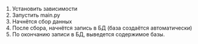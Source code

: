 1. Установить зависимости
2. Запустить main.py
3. Начнётся сбор данных
4. После сбора, начнётся запись в БД (база создаётся автоматически)
5. По окончанию записи в БД, выведется содержимое базы.